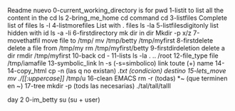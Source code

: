 Readme nuevo
0-current_working_directory is for pwd
1-listit to list all the content in the cd ls
2-bring_me_home cd command cd 
3-listfiles Complete list of files ls -l
4-listmorefiles List with . files ls -la
5-listfilesdigitonly list hidden with id ls -a -li
6-firstdirectory mk dir in dir Mkdir -p x/z
7-movethatfil move file to /tmp/ mv /tmp/betty /tmp/myfirst 
8-firstdelete delete a file from /tmp/my  rm /tmp/myfirst/betty
9-firstdirdeletion delete a dir rmdir /tmp/myfirst
10-back cd -
11-lists ls -la . .. /root
12-file_type file /tmp/iamafile
13-symbolic_link ln -s (-s=simbolico) link toute (+) name
14-14-copy_html cp -n (las q no existan) *.txt (condicion) destino
15-lets_move mv ./[[:uppercase]]* /tmp/u 
16-clean EMACS rm -r (todas) *~ (que terminen en ~)
17-tree mkdir -p (tods las necesarias) ./tal/tall/talll

day 2 
0-im_betty su (su + user)
